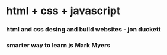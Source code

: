 # html + css + javascript
### html and css desing and build websites - jon duckett
### smarter way to learn js Mark Myers
    
